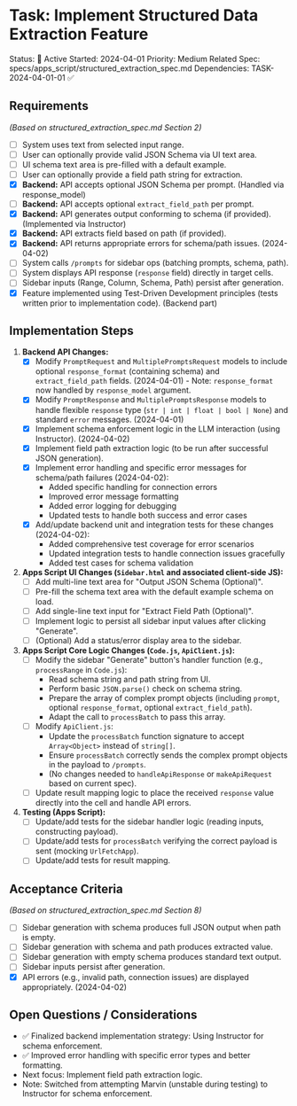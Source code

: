 # Task: Implement Structured Data Extraction Feature

Status: 🔄 Active
Started: 2024-04-01
Priority: Medium
Related Spec: specs/apps_script/structured_extraction_spec.md
Dependencies: TASK-2024-04-01-01 ✅

## Requirements

*(Based on structured_extraction_spec.md Section 2)*

*   [ ] System uses text from selected input range.
*   [ ] User can optionally provide valid JSON Schema via UI text area.
*   [ ] UI schema text area is pre-filled with a default example.
*   [ ] User can optionally provide a field path string for extraction.
*   [x] **Backend:** API accepts optional JSON Schema per prompt. (Handled via response_model)
*   [ ] **Backend:** API accepts optional `extract_field_path` per prompt.
*   [x] **Backend:** API generates output conforming to schema (if provided). (Implemented via Instructor)
*   [x] **Backend:** API extracts field based on path (if provided).
*   [x] **Backend:** API returns appropriate errors for schema/path issues. (2024-04-02)
*   [ ] System calls `/prompts` for sidebar ops (batching prompts, schema, path).
*   [ ] System displays API response (`response` field) directly in target cells.
*   [ ] Sidebar inputs (Range, Column, Schema, Path) persist after generation.
*   [x] Feature implemented using Test-Driven Development principles (tests written prior to implementation code). (Backend part)

## Implementation Steps

1.  **Backend API Changes:**
    *   [x] Modify `PromptRequest` and `MultiplePromptsRequest` models to include optional `response_format` (containing schema) and `extract_field_path` fields. (2024-04-01) - Note: `response_format` now handled by `response_model` argument.
    *   [x] Modify `PromptResponse` and `MultiplePromptsResponse` models to handle flexible `response` type (`str | int | float | bool | None`) and standard `error` messages. (2024-04-01)
    *   [x] Implement schema enforcement logic in the LLM interaction (using Instructor). (2024-04-02)
    *   [x] Implement field path extraction logic (to be run after successful JSON generation).
    *   [x] Implement error handling and specific error messages for schema/path failures (2024-04-02):
        *   Added specific handling for connection errors
        *   Improved error message formatting
        *   Added error logging for debugging
        *   Updated tests to handle both success and error cases
    *   [x] Add/update backend unit and integration tests for these changes (2024-04-02):
        *   Added comprehensive test coverage for error scenarios
        *   Updated integration tests to handle connection issues gracefully
        *   Added test cases for schema validation

2.  **Apps Script UI Changes (`Sidebar.html` and associated client-side JS):**
    *   [ ] Add multi-line text area for "Output JSON Schema (Optional)".
    *   [ ] Pre-fill the schema text area with the default example schema on load.
    *   [ ] Add single-line text input for "Extract Field Path (Optional)".
    *   [ ] Implement logic to persist all sidebar input values after clicking "Generate".
    *   [ ] (Optional) Add a status/error display area to the sidebar.

3.  **Apps Script Core Logic Changes (`Code.js`, `ApiClient.js`):**
    *   [ ] Modify the sidebar "Generate" button's handler function (e.g., `processRange` in `Code.js`):
        *   Read schema string and path string from UI.
        *   Perform basic `JSON.parse()` check on schema string.
        *   Prepare the array of complex prompt objects (including `prompt`, optional `response_format`, optional `extract_field_path`).
        *   Adapt the call to `processBatch` to pass this array.
    *   [ ] Modify `ApiClient.js`:
        *   Update the `processBatch` function signature to accept `Array<Object>` instead of `string[]`.
        *   Ensure `processBatch` correctly sends the complex prompt objects in the payload to `/prompts`.
        *   (No changes needed to `handleApiResponse` or `makeApiRequest` based on current spec).
    *   [ ] Update result mapping logic to place the received `response` value directly into the cell and handle API errors.

4.  **Testing (Apps Script):**
    *   [ ] Update/add tests for the sidebar handler logic (reading inputs, constructing payload).
    *   [ ] Update/add tests for `processBatch` verifying the correct payload is sent (mocking `UrlFetchApp`).
    *   [ ] Update/add tests for result mapping.

## Acceptance Criteria

*(Based on structured_extraction_spec.md Section 8)*

*   [ ] Sidebar generation with schema produces full JSON output when path is empty.
*   [ ] Sidebar generation with schema and path produces extracted value.
*   [ ] Sidebar generation with empty schema produces standard text output.
*   [ ] Sidebar inputs persist after generation.
*   [x] API errors (e.g., invalid path, connection issues) are displayed appropriately. (2024-04-02)

## Open Questions / Considerations

*   ✅ Finalized backend implementation strategy: Using Instructor for schema enforcement.
*   ✅ Improved error handling with specific error types and better formatting.
*   Next focus: Implement field path extraction logic.
*   Note: Switched from attempting Marvin (unstable during testing) to Instructor for schema enforcement. 
